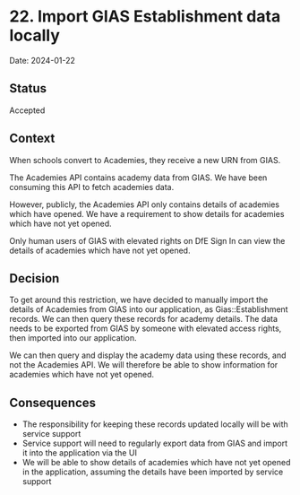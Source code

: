 # 22. Import GIAS Establishment data locally

Date: 2024-01-22

## Status

Accepted

## Context

When schools convert to Academies, they receive a new URN from GIAS.

The Academies API contains academy data from GIAS. We have been consuming this
API to fetch academies data.

However, publicly, the Academies API only contains details of academies which
have opened. We have a requirement to show details for academies which have not
yet opened.

Only human users of GIAS with elevated rights on DfE Sign In can view the
details of academies which have not yet opened.

## Decision

To get around this restriction, we have decided to manually import the details
of Academies from GIAS into our application, as Gias::Establishment records. We
can then query these records for academy details. The data needs to be exported
from GIAS by someone with elevated access rights, then imported into our
application.

We can then query and display the academy data using these records, and not the
Academies API. We will therefore be able to show information for academies which
have not yet opened.

## Consequences

- The responsibility for keeping these records updated locally will be with
  service support
- Service support will need to regularly export data from GIAS and import it
  into the application via the UI
- We will be able to show details of academies which have not yet opened in the
  application, assuming the details have been imported by service support
